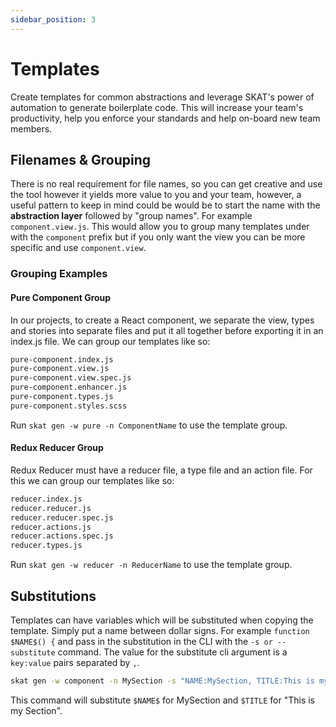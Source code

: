 ```yaml
---
sidebar_position: 3
---
```


# Templates

Create templates for common abstractions and leverage SKAT's power of automation to generate boilerplate code. This will
increase your team's productivity, help you enforce your standards and help on-board new team members.

## Filenames & Grouping

There is no real requirement for file names, so you can get creative and use the tool however it yields more value to
you and your team, however, a useful pattern to keep in mind could be would be to start the name with the __abstraction
layer__
followed by "group names". For example `component.view.js`. This would allow you to group many templates under with
the `component` prefix but if you only want the view you can be more specific and use `component.view`.

### Grouping Examples

#### Pure Component Group

In our projects, to create a React component, we separate the view, types and stories into separate files and put it all
together before exporting it in an index.js file. We can group our templates like so:

```md title=Pure Component Group
pure-component.index.js
pure-component.view.js
pure-component.view.spec.js
pure-component.enhancer.js
pure-component.types.js
pure-component.styles.scss
```

Run `skat gen -w pure -n ComponentName` to use the template group.

#### Redux Reducer Group

Redux Reducer must have a reducer file, a type file and an action file. For this we can group our templates like so:

```md title=Redux Component Group
reducer.index.js
reducer.reducer.js
reducer.reducer.spec.js
reducer.actions.js
reducer.actions.spec.js
reducer.types.js
```

Run `skat gen -w reducer -n ReducerName` to use the template group.

## Substitutions

Templates can have variables which will be substituted when copying the template. Simply put a name between dollar
signs. For example `function $NAME$() {` and pass in the substitution in the CLI with the `-s or --substitute` command.
The value for the substitute cli argument is a `key:value` pairs separated by `,`.

``` bash title=Substitutions
skat gen -w component -n MySection -s "NAME:MySection, TITLE:This is my Section"
```

This command will substitute `$NAME$` for MySection and `$TITLE` for "This is my Section".


